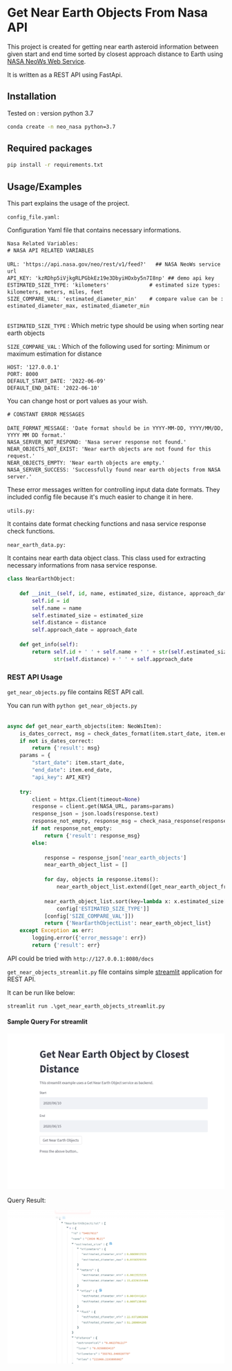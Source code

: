 
# Get Near Earth Objects From Nasa API

This project is created for getting near earth asteroid information 
between given start and end time
sorted by closest approach distance to Earth 
using [NASA NeoWs Web Service](https://api.nasa.gov/).

It is written as a REST API using FastApi.








## Installation

Tested on : version python 3.7

```bash
conda create -n neo_nasa python=3.7
```
    
## Required packages
```bash
pip install -r requirements.txt
```



## Usage/Examples

This part explains the usage of the project.

`config_file.yaml:`

Configuration Yaml file that contains necessary informations.

```
Nasa Related Variables:
# NASA API RELATED VARIABLES

URL: 'https://api.nasa.gov/neo/rest/v1/feed?'   ## NASA NeoWs service url
API_KEY: 'kzRDhp5iVjkgRLPGbkEz19e3DbyiHOxby5n7I8np' ## demo api key
ESTIMATED_SIZE_TYPE: 'kilometers'             # estimated size types: kilometers, meters, miles, feet
SIZE_COMPARE_VAL: 'estimated_diameter_min'    # compare value can be : estimated_diameter_max, estimated_diameter_min


```

`ESTIMATED_SIZE_TYPE` : Which metric type should be using when
sorting near earth objects

`SIZE_COMPARE_VAL` : Which of the following used for sorting:
Minimum or maximum estimation for distance

```
HOST: '127.0.0.1'
PORT: 8000
DEFAULT_START_DATE: '2022-06-09'
DEFAULT_END_DATE: '2022-06-10'
```

You can change host or port values as your wish.
```
# CONSTANT ERROR MESSAGES

DATE_FORMAT_MESSAGE: 'Date format should be in YYYY-MM-DD, YYYY/MM/DD, YYYY MM DD format.'
NASA_SERVER_NOT_RESPOND: 'Nasa server response not found.'
NEAR_OBJECTS_NOT_EXIST: 'Near earth objects are not found for this request.'
NEAR_OBJECTS_EMPTY: 'Near earth objects are empty.'
NASA_SERVER_SUCCESS: 'Successfully found near earth objects from NASA server.'
```

These error messages written for controlling input data date formats.
They included config file because it's much easier to change it in here.

`utils.py:`

It contains date format checking functions and nasa service response check functions.

`near_earth_data.py:`

It contains near earth data object class. 
This class used for extracting necessary informations from 
nasa service response. 

```python
class NearEarthObject:

    def __init__(self, id, name, estimated_size, distance, approach_date):
        self.id = id
        self.name = name
        self.estimated_size = estimated_size
        self.distance = distance
        self.approach_date = approach_date

    def get_info(self):
        return self.id + ' ' + self.name + ' ' + str(self.estimated_size) + ' ' + \
               str(self.distance) + ' ' + self.approach_date
```
### REST API Usage

`get_near_objects.py` file contains REST API call. 

You can run with `python get_near_objects.py` 


```python

async def get_near_earth_objects(item: NeoWsItem):
    is_dates_correct, msg = check_dates_format(item.start_date, item.end_date)
    if not is_dates_correct:
        return {'result': msg}
    params = {
        "start_date": item.start_date,
        "end_date": item.end_date,
        "api_key": API_KEY}

    try:
        client = httpx.Client(timeout=None)
        response = client.get(NASA_URL, params=params)
        response_json = json.loads(response.text)
        response_not_empty, response_msg = check_nasa_response(response_json)
        if not response_not_empty:
            return {'result': response_msg}
        else:

            response = response_json['near_earth_objects']
            near_earth_object_list = []

            for day, objects in response.items():
                near_earth_object_list.extend([get_near_earth_object_from_dict(x) for x in objects])

            near_earth_object_list.sort(key=lambda x: x.estimated_size[
                config['ESTIMATED_SIZE_TYPE']]
            [config['SIZE_COMPARE_VAL']])
            return {'NearEarthObjectList': near_earth_object_list}
    except Exception as err:
        logging.error({'error_message': err})
        return {'result': err}

```
API could be tried with `http://127.0.0.1:8080/docs`

`get_near_objects_streamlit.py` file contains simple [streamlit](https://streamlit.io/) application for REST API.

It can be run like below:

```python
streamlit run .\get_near_earth_objects_streamlit.py
```

#### Sample Query For streamlit

![](figure_1.png)


Query Result:


![](figure_2.png)